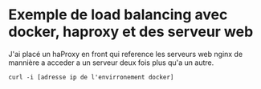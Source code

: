 # Exemple de load balancing avec docker, haproxy et des serveur web

J'ai placé un haProxy en front qui reference les serveurs web nginx de mannière a acceder a un serveur deux fois plus qu'a un autre.

```shell
curl -i [adresse ip de l'envirronement docker]
```
